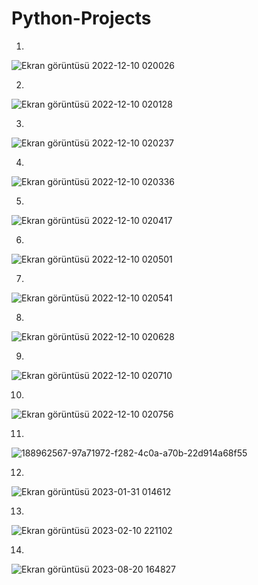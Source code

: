 # Python-Projects

1.
![Ekran görüntüsü 2022-12-10 020026](https://user-images.githubusercontent.com/109466550/206809904-202b9582-93bb-44d6-823e-4329f8cfda21.png)

2.
![Ekran görüntüsü 2022-12-10 020128](https://user-images.githubusercontent.com/109466550/206809913-acca9948-855b-43ef-9d77-21e0a9b440cf.png)

3.
![Ekran görüntüsü 2022-12-10 020237](https://user-images.githubusercontent.com/109466550/206809926-1ace14b2-58ec-4b1f-932f-347d82560230.png)

4.
![Ekran görüntüsü 2022-12-10 020336](https://user-images.githubusercontent.com/109466550/206809939-32df7dcc-e415-4056-ad5c-9c29e0c7818b.png)

5.
![Ekran görüntüsü 2022-12-10 020417](https://user-images.githubusercontent.com/109466550/206809947-e55fd181-8e72-4b14-ae07-bfa5c449b8e8.png)

6.
![Ekran görüntüsü 2022-12-10 020501](https://user-images.githubusercontent.com/109466550/206809951-0a811b6e-c3ca-4b6f-a359-3ae7ce94ca07.png)

7.
![Ekran görüntüsü 2022-12-10 020541](https://user-images.githubusercontent.com/109466550/206809960-b75618bf-a2a5-463d-9a6c-8c5aac20dbdc.png)

8.
![Ekran görüntüsü 2022-12-10 020628](https://user-images.githubusercontent.com/109466550/206809973-f3110f9d-366e-4d86-a608-c7a18e6a5b62.png)

9.
![Ekran görüntüsü 2022-12-10 020710](https://user-images.githubusercontent.com/109466550/206809983-17131d2a-521c-4a8b-9077-4431d0cad2bd.png)

10.
![Ekran görüntüsü 2022-12-10 020756](https://user-images.githubusercontent.com/109466550/206809988-d3b825e9-f8b3-44fd-a19b-cca479a61450.png)

11.
![188962567-97a71972-f282-4c0a-a70b-22d914a68f55](https://user-images.githubusercontent.com/109466550/215353298-d9e52fa8-e0f7-4ea7-846e-79259bd7adc7.png)

12.
![Ekran görüntüsü 2023-01-31 014612](https://user-images.githubusercontent.com/109466550/215614765-9086ac36-49d2-4178-8ffe-76e474e4d5cd.png)

13.
![Ekran görüntüsü 2023-02-10 221102](https://user-images.githubusercontent.com/109466550/218177676-c3f48403-b513-407b-b1e4-13862c7ea622.jpg)

14.
![Ekran görüntüsü 2023-08-20 164827](https://github.com/simgemede/Python-Projects/assets/109466550/49798ae6-d3a7-4f48-85d0-51c5db128ef7)
